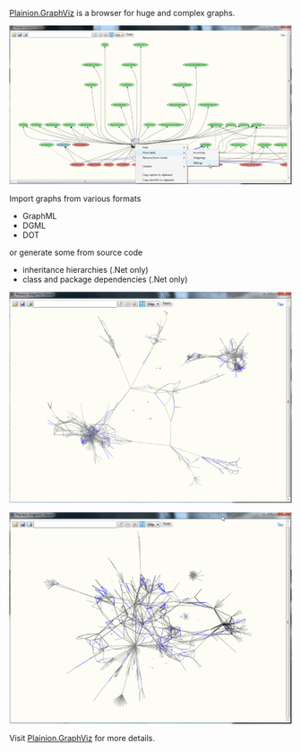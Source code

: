 
[Plainion.GraphViz](http://plainionist.github.io/Plainion.GraphViz/) 
is a browser for huge and complex graphs.

![](docs/Screenshots/Overview.png)

Import graphs from various formats

- GraphML
- DGML
- DOT

or generate some from source code

- inheritance hierarchies (.Net only)
- class and package dependencies (.Net only)

![](docs/Screenshots/Galaxy.1.png)

![](docs/Screenshots/Galaxy.2.png)

Visit [Plainion.GraphViz](http://plainionist.github.io/Plainion.GraphViz/) for more details.